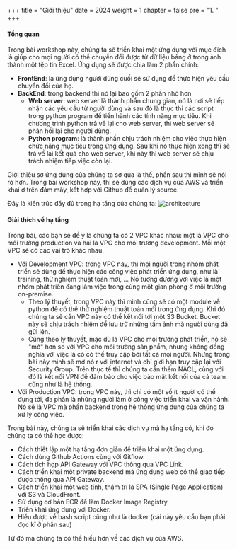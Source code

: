+++
title = "Giới thiệu"
date = 2024
weight = 1
chapter = false
pre = "1. "
+++

#### Tổng quan

Trong bài workshop này, chúng ta sẽ triển khai một ứng dụng với mục đích là giúp cho mọi người có thể chuyển đổi được từ dữ liệu bảng ở trong ảnh thành một tệp tin Excel. Ứng dụng sẽ được chia làm 2 phần chính:

- **FrontEnd**: là ứng dụng người dùng cuối sẽ sử dụng để thực hiện yêu cầu chuyển đổi của họ.
- **BackEnd**: trong backend thì nó lại bao gồm 2 phần nhỏ hơn
  - **Web server**: web server là thành phần chung gian, nó là nơi sẽ tiếp nhận các yêu cầu từ người dùng và sau đó là thực thi các script trong python program để tiến hành các tính năng mục tiêu. Khi chương trình python trả về lại cho web server, thì web server sẽ phản hồi lại cho người dùng.
  - **Python program**: là thành phần chịu trách nhiệm cho việc thực hiện chức năng mục tiêu trong ứng dụng. Sau khi nó thực hiện xong thì sẽ trả về lại kết quả cho web server, khi này thì web server sẽ chịu trách nhiệm tiếp việc còn lại.

Giới thiệu sơ ứng dụng của chúng ta sơ qua là thế, phần sau thì mình sẽ nói rõ hơn. Trong bài workshop này, thì sẽ dùng các dịch vụ của AWS và triển khai ở trên đám mây, kết hợp với Github để quản lý source.

Đây là kiến trúc đầy đủ trong hạ tầng của chúng ta:
![architecture](/images/1-introduction/architecture.png)

#### Giải thích về hạ tầng

Trong bài, các bạn sẽ để ý là chúng ta có 2 VPC khác nhau: một là VPC cho môi trường production và hai là VPC cho môi trường development. Mỗi một VPC sẽ có các vai trò khác nhau.

- Với Development VPC: trong VPC này, thì mọi người trong nhóm phát triển sẽ dùng để thực hiện các công việc phát triển ứng dụng, như là training, thử nghiệm thuật toán mới, ... Nó tương đương với việc là một nhóm phát triển đang làm việc trong cùng một gian phòng ở môi trường on-premise.
  - Theo lý thuyết, trong VPC này thì mình cũng sẽ có một module về python để có thể thử nghiệm thuật toán mới trong ứng dụng. Khi đó chúng ta sẽ cần VPC này có thể kết nối tới một S3 Bucket. Bucket này sẽ chịu trách nhiệm để lưu trữ những tấm ảnh mà người dùng đã gửi lên.
  - Cũng theo lý thuyết, mặc dù là VPC cho môi trường phát triển, nó sẽ "mở" hơn so với VPC cho môi trường sản phẩm, nhưng không đồng nghĩa với việc là có có thể truy cập bởi tất cả mọi người. Nhưng trong bài này mình sẽ mở nó r với internet và chỉ giới hạn truy cập lại với Security Group. Trên thực tế thì chúng ta cần thêm NACL, cùng với đó là kết nối VPN để đảm bảo cho việc bảo mật kết nối của cả team cũng như là hệ thống.
- Với Production VPC: trong VPC này, thì chỉ có một số ít người có thể đụng tới, đa phần là những người làm ở công việc triển khai và vận hành. Nó sẽ là VPC mà phần backend trong hệ thống ứng dụng của chúng ta xử lý công việc.

Trong bài này, chúng ta sẽ triển khai các dịch vụ mà hạ tầng có, khi đó chúng ta có thể học được:

- Cách thiết lập một hạ tầng đơn giản để triển khai một ứng dụng.
- Cách dùng Github Actions cùng với Gitflow.
- Cách tích hợp API Gateway với VPC thông qua VPC Link.
- Cách triển khai một private backend mà ứng dụng web có thể giao tiếp được thông qua API Gateway.
- Cách triển khai một web tĩnh, thậm trí là SPA (Single Page Application) với S3 và CloudFront.
- Sử dụng cơ bản ECR để làm Docker Image Registry.
- Triển khai ứng dụng với Docker.
- Hiểu được về bash script cũng như là docker (cái này yêu cầu bạn phải đọc kĩ ở phần sau)

Từ đó mà chúng ta có thể hiểu hơn về các dịch vụ của AWS.

